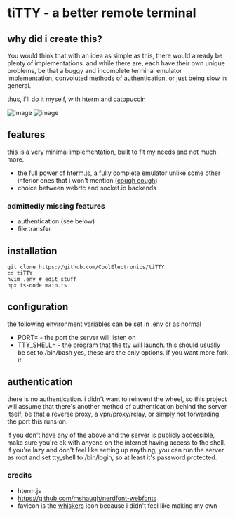 # tiTTY - a better remote terminal

## why did i create this?
You would think that with an idea as simple as this, there would already be plenty of implementations. and while there are, each have their own unique problems,
be that a buggy and incomplete terminal emulator implementation, convoluted methods of authentication, or just being slow in general.

thus, i'll do it myself, with hterm and catppuccin

![image](https://user-images.githubusercontent.com/58010778/232152436-0b712641-69f0-43de-a336-40256ea5a755.png)
![image](https://user-images.githubusercontent.com/58010778/232154454-d2dcd9db-4376-4033-8000-fa9b2c7ddc6a.png)

## features
this is a very minimal implementation, built to fit my needs and not much more.
- the full power of [hterm.js](https://hterm.org/), a fully complete emulator unlike some other inferior ones that i won't mention ([cough cough](http://xtermjs.org/))
- choice between webrtc and socket.io backends
### admittedly missing features
- authentication (see below)
- file transfer

## installation
```
git clone https://github.com/CoolElectronics/tiTTY
cd tiTTY
nvim .env # edit stuff
npx ts-node main.ts
```
## configuration
the following environment variables can be set in .env or as normal

- PORT= - the port the server will listen on
- TTY_SHELL= - the program that the tty will launch. this should usually be set to /bin/bash
yes, these are the only options. if you want more fork it

## authentication
there is no authentication. i didn't want to reinvent the wheel, so this project will assume that there's another method of authentication behind the server itself,
be that a reverse proxy, a vpn/proxy/relay, or simply not forwarding the port this runs on.

if you don't have any of the above and the server is publicly accessible, make sure you're ok with anyone on the internet having access to the shell.
if you're lazy and don't feel like setting up anything, you can run the server as root and set tty_shell to /bin/login, so at least it's password protected.


### credits
- hterm.js
- https://github.com/mshaugh/nerdfont-webfonts
- favicon is the [whiskers](https://github.com/samholmes/whiskers) icon because i didn't feel like making my own
